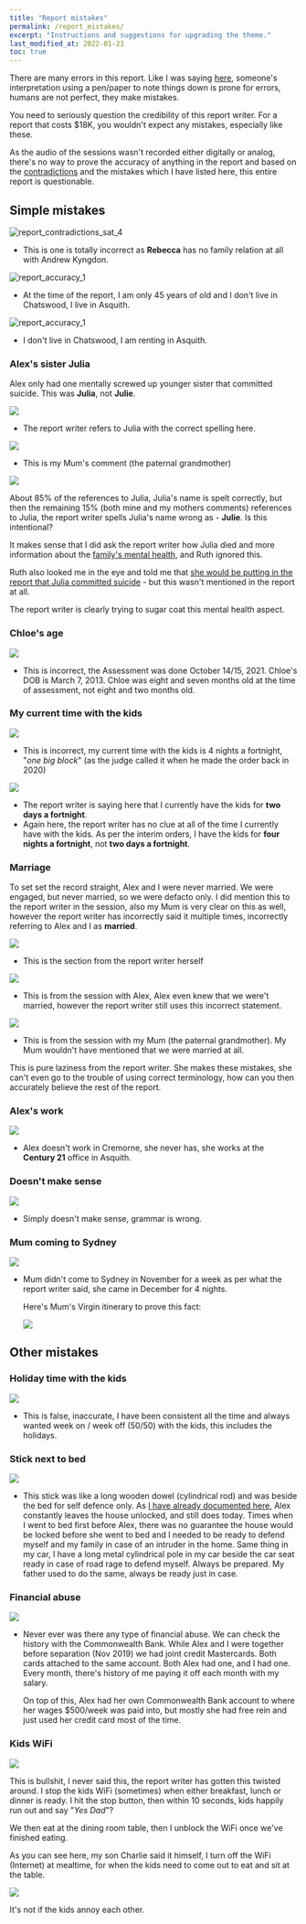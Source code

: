 ```yaml
---
title: "Report mistakes"
permalink: /report_mistakes/
excerpt: "Instructions and suggestions for upgrading the theme."
last_modified_at: 2022-01-23
toc: true
---
```

There are many errors in this report. Like I was saying [here](/marcseparation/#the-family-report---why-were-here), someone's interpretation using a pen/paper to note things down is prone for errors, humans are not perfect, they make mistakes. 

You need to seriously question the credibility of this report writer. For a report that costs $18K, you wouldn't expect any mistakes, especially like these. 

As the audio of the sessions wasn't recorded either digitally or analog, there's no way to prove the accuracy of anything in the report and based on the [contradictions](/marcseparation/report_contradictions/) and the mistakes which I have listed here, this entire report is questionable.

## Simple mistakes

![report_contradictions_sat_4](../blobs/reportcontradictions/report_contradictions_sat_4.png)

- This is one is totally incorrect as **Rebecca** has no family relation at all with Andrew Kyngdon.

![report_accuracy_1](../blobs/accuracy/report_accuracy_1.png)

- At the time of the report, I am only 45 years of old and I don't live in Chatswood, I live in Asquith. 

![report_accuracy_1](../blobs/accuracy/report_accuracy_2.png)

- I don't live in Chatswood, I am renting in Asquith.

### Alex's sister Julia

Alex only had one mentally screwed up younger sister that committed suicide. This was **Julia**, not **Julie**.

![](../blobs/mistakes/report_julia3.png)

- The report writer refers to Julia with the correct spelling here.

![](../blobs/mistakes/report_julia1.png)

- This is my Mum's comment (the paternal grandmother)

![](../blobs/mistakes/report_julia2.png)

About 85% of the references to Julia, Julia's name is spelt correctly, but then the remaining 15% (both mine and my mothers comments) references to Julia, the report writer spells Julia's name wrong as - **Julie**. Is this intentional? 

It makes sense that I did ask the report writer how Julia died and more information about the [family's mental health](/marcseparation/alex_mental_health/), and Ruth ignored this. 

Ruth also looked me in the eye and told me that [she would be putting in the report that Julia committed suicide](/marcseparation/julia_spence_mental_health/#what-the-report-writer-told-me-in-person) - but this wasn't mentioned in the report at all. 

The report writer is clearly trying to sugar coat this mental health aspect. 

### Chloe's age

![](../blobs/mistakes/report_chloe_age_assessment.png)

- This is incorrect, the Assessment was done October 14/15, 2021. Chloe's DOB is March 7, 2013. Chloe was eight and seven months old at the time of assessment, not eight and two months old. 

### My current time with the kids

![](../blobs/mistakes/report_current_time_with_kids.png)

- This is incorrect, my current time with the kids is 4 nights a fortnight, "*one big block*" (as the judge called it when he made the order back in 2020)

![](../blobs/mistakes/report_current_time_with_kids2.png)

- The report writer is saying here that I currently have the kids for **two days a fortnight**.
- Again here, the report writer has no clue at all of the time I currently have with the kids. As per the interim orders, I have the kids for **four nights a fortnight**, not **two days a fortnight**.

### Marriage

To set set the record straight, Alex and I were never married. We were engaged, but never married, so we were defacto only. I did mention this to the report writer in the session, also my Mum is very clear on this as well, however the report writer has incorrectly said it multiple times, incorrectly referring to Alex and I as **married**. 

![](../blobs/mistakes/report_marriage1.png)

- This is the section from the report writer herself

![](../blobs/mistakes/report_marriage2.png)

- This is from the session with Alex, Alex even knew that we were't married, however the report writer still uses this incorrect statement. 

![](../blobs/mistakes/report_marriage3.png)

- This is from the session with my Mum (the paternal grandmother). My Mum wouldn't have mentioned that we were married at all. 

This is pure laziness from the report writer. She makes these mistakes, she can't even go to the trouble of using correct terminology, how can you then accurately believe the rest of the report. 

### Alex's work

![](../blobs/mistakes/report_Alex_work.png)

- Alex doesn't work in Cremorne, she never has, she works at the **Century 21** office in Asquith.

### Doesn't make sense

![](../blobs/mistakes/report_doesnt_make_sense.png)

- Simply doesn't make sense, grammar is wrong.

### Mum coming to Sydney

![](../blobs/mistakes/report_virgin_flights_mum.png)

- Mum didn't come to Sydney in November for a week as per what the report writer said, she came in December for 4 nights.

    Here's Mum's Virgin itinerary to prove this fact: 

    ![](../blobs/mistakes/virgin_flights_mum.png)

## Other mistakes

### Holiday time with the kids

![](../blobs/mistakes/report_time_holidays_alex.png)

- This is false, inaccurate, I have been consistent all the time and always wanted week on / week off (50/50) with the kids, this includes the holidays.

### Stick next to bed

![](../blobs/mistakes/report_stick_next_bed.png)

- This stick was like a long wooden dowel (cylindrical rod) and was beside the bed for self defence only. As [I have already documented here](/marcseparation/alex_mental_health/#the-house-is-constantly-left-unlocked), Alex constantly leaves the house unlocked, and still does today. Times when I went to bed first before Alex, there was no guarantee the house would be locked before she went to bed and I needed to be ready to defend myself and my family in case of an intruder in the home. Same thing in my car, I have a long metal cylindrical pole in my car beside the car seat ready in case of road rage to defend myself. Always be prepared. My father used to do the same, always be ready just in case.

### Financial abuse

![](../blobs/mistakes/report_financial_abuse.png)

- Never ever was there any type of financial abuse. We can check the history with the Commonwealth Bank. While Alex and I were together before separation (Nov 2019) we had joint credit Mastercards. Both cards attached to the same account. Both Alex had one, and I had one. Every month, there's history of me paying it off each month with my salary. 

    On top of this, Alex had her own Commonwealth Bank account to where her wages $500/week was paid into, but mostly she had free rein and just used her credit card most of the time.

### Kids WiFi

![](../blobs/missedmentions/report_kids_wifi.png)

This is bullshit, I never said this, the report writer has gotten this twisted around. I stop the kids WiFi (sometimes) when either breakfast, lunch or dinner is ready. I hit the stop button, then within 10 seconds, kids happily run out and say "*Yes Dad*"? 

We then eat at the dining room table, then I unblock the WiFi once we've finished eating. 

As you can see here, my son Charlie said it himself, I turn off the WiFi (Internet) at mealtime, for when the kids need to come out to eat and sit at the table. 

![](../blobs/mistakes/report_wifi_kids.png)

It's not if the kids annoy each other. 
